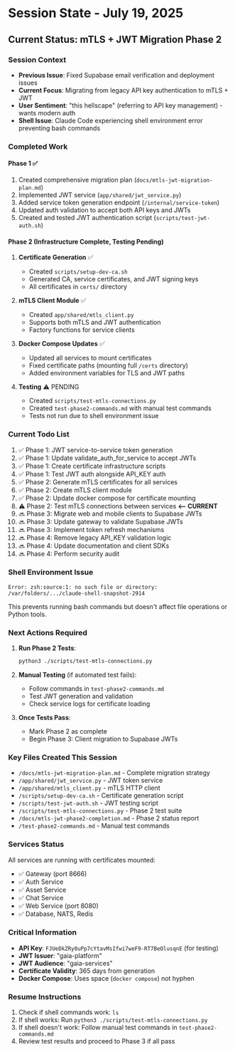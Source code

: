 # Session State - July 19, 2025

## Current Status: mTLS + JWT Migration Phase 2

### Session Context
- **Previous Issue**: Fixed Supabase email verification and deployment issues
- **Current Focus**: Migrating from legacy API key authentication to mTLS + JWT
- **User Sentiment**: "this hellscape" (referring to API key management) - wants modern auth
- **Shell Issue**: Claude Code experiencing shell environment error preventing bash commands

### Completed Work

#### Phase 1 ✅
1. Created comprehensive migration plan (`docs/mtls-jwt-migration-plan.md`)
2. Implemented JWT service (`app/shared/jwt_service.py`)
3. Added service token generation endpoint (`/internal/service-token`)
4. Updated auth validation to accept both API keys and JWTs
5. Created and tested JWT authentication script (`scripts/test-jwt-auth.sh`)

#### Phase 2 (Infrastructure Complete, Testing Pending)
1. **Certificate Generation** ✅
   - Created `scripts/setup-dev-ca.sh` 
   - Generated CA, service certificates, and JWT signing keys
   - All certificates in `certs/` directory

2. **mTLS Client Module** ✅
   - Created `app/shared/mtls_client.py`
   - Supports both mTLS and JWT authentication
   - Factory functions for service clients

3. **Docker Compose Updates** ✅
   - Updated all services to mount certificates
   - Fixed certificate paths (mounting full `/certs` directory)
   - Added environment variables for TLS and JWT paths

4. **Testing** ⚠️ PENDING
   - Created `scripts/test-mtls-connections.py` 
   - Created `test-phase2-commands.md` with manual test commands
   - Tests not run due to shell environment issue

### Current Todo List
1. ✅ Phase 1: JWT service-to-service token generation
2. ✅ Phase 1: Update validate_auth_for_service to accept JWTs  
3. ✅ Phase 1: Create certificate infrastructure scripts
4. ✅ Phase 1: Test JWT auth alongside API_KEY auth
5. ✅ Phase 2: Generate mTLS certificates for all services
6. ✅ Phase 2: Create mTLS client module
7. ✅ Phase 2: Update docker compose for certificate mounting
8. ⚠️ Phase 2: Test mTLS connections between services **<-- CURRENT**
9. 🔜 Phase 3: Migrate web and mobile clients to Supabase JWTs
10. 🔜 Phase 3: Update gateway to validate Supabase JWTs
11. 🔜 Phase 3: Implement token refresh mechanisms
12. 🔜 Phase 4: Remove legacy API_KEY validation logic
13. 🔜 Phase 4: Update documentation and client SDKs
14. 🔜 Phase 4: Perform security audit

### Shell Environment Issue
```
Error: zsh:source:1: no such file or directory: /var/folders/.../claude-shell-snapshot-2914
```
This prevents running bash commands but doesn't affect file operations or Python tools.

### Next Actions Required
1. **Run Phase 2 Tests**:
   ```bash
   python3 ./scripts/test-mtls-connections.py
   ```

2. **Manual Testing** (if automated test fails):
   - Follow commands in `test-phase2-commands.md`
   - Test JWT generation and validation
   - Check service logs for certificate loading

3. **Once Tests Pass**:
   - Mark Phase 2 as complete
   - Begin Phase 3: Client migration to Supabase JWTs

### Key Files Created This Session
- `/docs/mtls-jwt-migration-plan.md` - Complete migration strategy
- `/app/shared/jwt_service.py` - JWT token service
- `/app/shared/mtls_client.py` - mTLS HTTP client
- `/scripts/setup-dev-ca.sh` - Certificate generation script
- `/scripts/test-jwt-auth.sh` - JWT testing script
- `/scripts/test-mtls-connections.py` - Phase 2 test suite
- `/docs/mtls-jwt-phase2-completion.md` - Phase 2 status report
- `/test-phase2-commands.md` - Manual test commands

### Services Status
All services are running with certificates mounted:
- ✅ Gateway (port 8666)
- ✅ Auth Service
- ✅ Asset Service  
- ✅ Chat Service
- ✅ Web Service (port 8080)
- ✅ Database, NATS, Redis

### Critical Information
- **API Key**: `FJUeDkZRy0uPp7cYtavMsIfwi7weF9-RT7BeOlusqnE` (for testing)
- **JWT Issuer**: "gaia-platform"
- **JWT Audience**: "gaia-services"
- **Certificate Validity**: 365 days from generation
- **Docker Compose**: Uses space (`docker compose`) not hyphen

### Resume Instructions
1. Check if shell commands work: `ls`
2. If shell works: Run `python3 ./scripts/test-mtls-connections.py`
3. If shell doesn't work: Follow manual test commands in `test-phase2-commands.md`
4. Review test results and proceed to Phase 3 if all pass